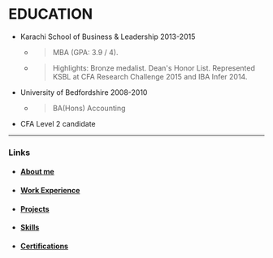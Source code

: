 # EDUCATION

- Karachi School of Business & Leadership 2013-2015

    - > MBA (GPA: 3.9 / 4). 
    
    - > Highlights: Bronze medalist. Dean's Honor List. Represented KSBL at CFA Research Challenge 2015 and IBA Infer 2014.

- University of Bedfordshire 2008-2010

    - > BA(Hons) Accounting

- CFA Level 2 candidate

---

### Links

- #### [About me](./index.md)

- #### [Work Experience](./work_experience.md)

- #### [Projects](./projects.md)

- #### [Skills](./skills.md)

- #### [Certifications](./certifications.md)